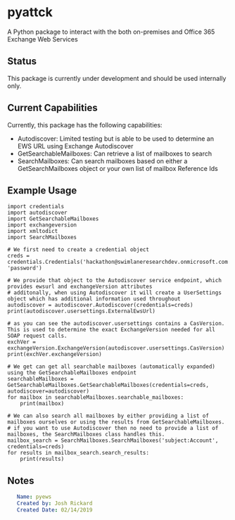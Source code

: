 # pyattck
A Python package to interact with the both on-premises and Office 365 Exchange Web Services

## Status
This package is currently under development and should be used internally only.

## Current Capabilities
Currently, this package has the following capabilities:

* Autodiscover: Limited testing but is able to be used to determine an EWS URL using Exchange Autodiscover
* GetSearchableMailboxes: Can retrieve a list of mailboxes to search 
* SearchMailboxes: Can search mailboxes based on either a GetSearchMailboxes object or your own list of mailbox Reference Ids

## Example Usage

```
import credentials
import autodiscover
import GetSearchableMailboxes
import exchangeversion
import xmltodict
import SearchMailboxes

# We first need to create a credential object
creds = credentials.Credentials('hackathon@swimlaneresearchdev.onmicrosoft.com', 'password')

# We provide that object to the Autodiscover service endpoint, which provides ewsurl and exchangeVersion attributes
# additonally, when using Autodiscover it will create a UserSettings object which has additional information used throughout
autodiscover = autodiscover.Autodiscover(credentials=creds)
print(autodiscover.usersettings.ExternalEwsUrl)

# as you can see the autodiscover.usersettings contains a CasVersion.  This is used to determine the exact ExchangeVersion needed for all SOAP request calls.
exchVer = exchangeVersion.ExchangeVersion(autodiscover.usersettings.CasVersion)
print(exchVer.exchangeVersion)

# We get can get all searchable mailboxes (automatically expanded) using the GetSearchableMailboxes endpoint
searchableMailboxes = GetSearchableMailboxes.GetSearchableMailboxes(credentials=creds, autodiscover=autodiscover)
for mailbox in searchableMailboxes.searchable_mailboxes:
    print(mailbox)

# We can also search all mailboxes by either providing a list of mailboxes ourselves or using the results from GetSearchableMailboxes.
# if you want to use Autodiscover then no need to provide a list of mailboxes, the SearchMailboxes class handles this.
mailbox_search = SearchMailboxes.SearchMailboxes('subject:Account', credentials=creds)
for results in mailbox_search.search_results:
    print(results)
```

## Notes
```yaml
   Name: pyews
   Created by: Josh Rickard
   Created Date: 02/14/2019
```